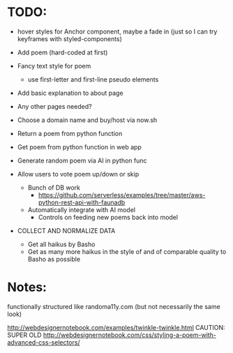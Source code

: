 # TODO:

* hover styles for Anchor component, maybe a fade in (just so I can try keyframes with styled-components)
* Add poem (hard-coded at first)
* Fancy text style for poem
  * use first-letter and first-line pseudo elements
* Add basic explanation to about page

* Any other pages needed?

* Choose a domain name and buy/host via now.sh

* Return a poem from python function
* Get poem from python function in web app
* Generate random poem via AI in python func
* Allow users to vote poem up/down or skip
  * Bunch of DB work
    * https://github.com/serverless/examples/tree/master/aws-python-rest-api-with-faunadb
  * Automatically integrate with AI model
    * Controls on feeding new poems back into model

* COLLECT AND NORMALIZE DATA
  * Get all haikus by Basho
  * Get as many more haikus in the style of and of comparable quality to Basho as possible

# Notes:

functionally structured like randoma11y.com (but not necessarily the same look)

http://webdesignernotebook.com/examples/twinkle-twinkle.html
CAUTION: SUPER OLD http://webdesignernotebook.com/css/styling-a-poem-with-advanced-css-selectors/